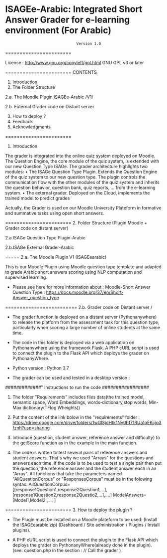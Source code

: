 # ISAGEe-Arabic: Integrated Short Answer Grader for e-learning environment (For Arabic)
 
  
                                    Version 1.0
                                    
=======================        

License : http://www.gnu.org/copyleft/gpl.html GNU GPL v3 or later

=======================
CONTENTS
1. Introduction
2. The Folder Structure

2.a. The Moodle Plugin ISAGEe-Arabic  /V1/

2.b. External Grader code on Distant server

3. How to deploy ?
4. Feedback
5. Acknowledgments

=======================
1. Introduction

The grader is integrated into the online quiz system deployed on Moodle. 
The Question Engine, the core module of the quiz system, is extended with our new Question Type ISAGe. 
The grader architecture highlights two modules: 
• The ISAGe Question Type Plugin. Extends the Question Engine of the quiz system to our new question type. 
The plugin controls the communication flow with the other modules of the quiz system and inherits the question behavior, question bank, quiz reports, …   from the e-learning system. 
• The external grader. Deployed on the Cloud, implements the trained model to predict grades
  
Actually, the Grader is used on our Moodle University Plateform in formative and summative tasks using open short answers. 
 
=======================
2. Folder Structure (Plugin Moodle + Grader code on distant server)

 2.a.ISAGe Question Type Plugin-Arabic
 
 2.b.ISAGe External Grader-Arabic

=====
2.a. The Moodle Plugin  V1 (ISAGEearabic) 

This is our Moodle Plugin using  Moodle question type template  and adapted to grade Arabic short answers scoring using NLP computation and supervised learning.  

* Please see here for more information about : Moodle-Short Answer Question Type : 
https://docs.moodle.org/37/en/Short-Answer_question_type
 

=========================
2.b. Grader code on Distant server /

- The grader function is deployed on a distant server (Pythonanywhere) to release the platform 
from the assessment task for this question type, particularly when scoring a large number of online students at the same time.

- The code in this folder  is deployed via a web application on Pythonanywhere using the framework Flask.
A PHP cURL script is used to connect the plugin to the Flask API which deploys the grader on PythonanyWhere. 

- Python version : Python 3.7

- The grader can be used and tested in a desktop version : 

#############" Instructions to run the code  #################

1. The folder "Requirements" includes files data(the trained model, semantic space, Word Embeddings, words-dictionary,stop words, Min-Max dictionary(TFlog Wheights))

2. Put the content of the link bolow in the "requirements" folder : 
   https://drive.google.com/drive/folders/1wGI8jdHtk1Ny0h171RUa1qEKcjp3fznh?usp=sharing
   
3. Introduce (question, student answer, reference answer and difficulty) to the getScore function as in the example in the main function. 

5. The code is written to test several pairs of reference answers and student answers. 
That's why we used "Arrays" for the questions and answers each time.
If the code is to be used to test a single pair then put the question, the reference answer and the student answer each in an "Array".
All functions that take the parameters named "AllQuestionCorpus" or "ResponsesCorpus" must be in the folowing syntax:
AllQuestionCorpus=[[response1Question1,response2Question1,...],[response1Question2,response2Questio2,...],....]
ModelAnswers=[Model1,Model2 , ... ]

=======================
3. How to deploy the plugin ?

- The Plugin must be installed on a Moodle plateform  to be used:
(Install the ISAGEearabic.zip)
  (Dashboard / Site administration / Plugins / Install plugins). 

- A PHP cURL script is used to connect the plugin to the Flask API which deploys the grader on PythonanyWhere(already done in the plugin).
(see: question.php in the section : // Call the grader )


 
